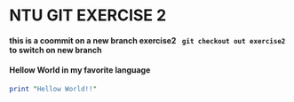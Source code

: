 # NTU GIT EXERCISE 2

#### this is a coommit on a new branch exercise2 ``` git checkout out exercise2``` to switch on new branch

#### Hellow World in my favorite language

``` perl
print "Hellow World!!" 
```
